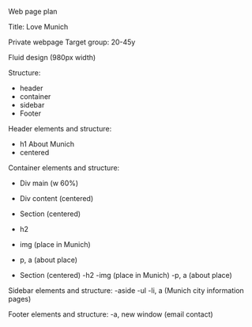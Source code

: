 Web page plan 


Title: Love Munich


Private webpage
Target group: 20-45y

Fluid design (980px width)

Structure: 
-	header 
-	container 
-	sidebar
-	Footer


Header elements and structure:
- h1 About Munich
- centered


Container elements and structure:
- Div main (w 60%)
- Div content (centered)
- Section (centered)
- h2 
- img (place in Munich)
- p, a (about place)


- Section (centered)
-h2 
-img (place in Munich)
-p, a (about place)


Sidebar elements and structure:
-aside
-ul
-li, a (Munich city information pages)


Footer elements and structure:
-a, new window (email contact)
